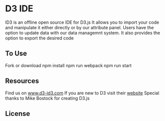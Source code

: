 # D3 IDE
ID3 is an offline open source IDE for D3.js
It allows you to import your code and manipulate it either directly or by our attribute panel. Users have the option to update data with our data managemnt system. It also provides the option to export the desired code 

## To Use
Fork or download
npm install 
npm run webpack
npm run start



## Resources

Find us on www.d3-id3.com
If you are new to D3 visit their [website](https://d3js.org/)
Special thanks to Mike Bostock for creating D3.js

## License

